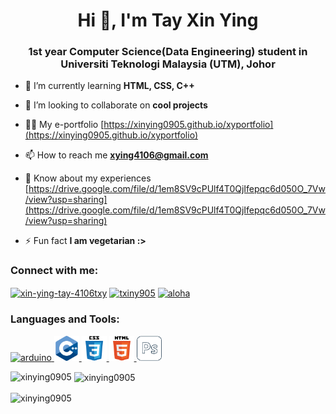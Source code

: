 <h1 align="center">Hi 👋, I'm Tay Xin Ying</h1>
<h3 align="center">1st year Computer Science(Data Engineering) student in Universiti Teknologi Malaysia (UTM), Johor</h3>

- 🌱 I’m currently learning **HTML, CSS, C++**

- 👯 I’m looking to collaborate on **cool projects**

- 👨‍💻 My e-portfolio [https://xinying0905.github.io/xyportfolio](https://xinying0905.github.io/xyportfolio)

- 📫 How to reach me **xying4106@gmail.com**

- 📄 Know about my experiences [https://drive.google.com/file/d/1em8SV9cPUlf4T0QjIfepqc6d050O_7Vw/view?usp=sharing](https://drive.google.com/file/d/1em8SV9cPUlf4T0QjIfepqc6d050O_7Vw/view?usp=sharing)

- ⚡ Fun fact **I am vegetarian :>**

<h3 align="left">Connect with me:</h3>
<p align="left">
<a href="https://linkedin.com/in/xin-ying-tay-4106txy" target="blank"><img align="center" src="https://raw.githubusercontent.com/rahuldkjain/github-profile-readme-generator/master/src/images/icons/Social/linked-in-alt.svg" alt="xin-ying-tay-4106txy" height="30" width="40" /></a>
<a href="https://instagram.com/txiny905" target="blank"><img align="center" src="https://raw.githubusercontent.com/rahuldkjain/github-profile-readme-generator/master/src/images/icons/Social/instagram.svg" alt="txiny905" height="30" width="40" /></a>
<a href="https://www.youtube.com/c/aloha" target="blank"><img align="center" src="https://raw.githubusercontent.com/rahuldkjain/github-profile-readme-generator/master/src/images/icons/Social/youtube.svg" alt="aloha" height="30" width="40" /></a>
</p>

<h3 align="left">Languages and Tools:</h3>
<p align="left"> <a href="https://www.arduino.cc/" target="_blank" rel="noreferrer"> <img src="https://cdn.worldvectorlogo.com/logos/arduino-1.svg" alt="arduino" width="40" height="40"/> </a> <a href="https://www.w3schools.com/cpp/" target="_blank" rel="noreferrer"> <img src="https://raw.githubusercontent.com/devicons/devicon/master/icons/cplusplus/cplusplus-original.svg" alt="cplusplus" width="40" height="40"/> </a> <a href="https://www.w3schools.com/css/" target="_blank" rel="noreferrer"> <img src="https://raw.githubusercontent.com/devicons/devicon/master/icons/css3/css3-original-wordmark.svg" alt="css3" width="40" height="40"/> </a> <a href="https://www.w3.org/html/" target="_blank" rel="noreferrer"> <img src="https://raw.githubusercontent.com/devicons/devicon/master/icons/html5/html5-original-wordmark.svg" alt="html5" width="40" height="40"/> </a> <a href="https://www.photoshop.com/en" target="_blank" rel="noreferrer"> <img src="https://raw.githubusercontent.com/devicons/devicon/master/icons/photoshop/photoshop-line.svg" alt="photoshop" width="40" height="40"/> </a> </p>

<p><img align="left" src="https://github-readme-stats.vercel.app/api/top-langs?username=xinying0905&show_icons=true&locale=en&layout=compact" alt="xinying0905" /></p>

<p>&nbsp;<img align="center" src="https://github-readme-stats.vercel.app/api?username=xinying0905&show_icons=true&locale=en" alt="xinying0905" /></p>

<p><img align="center" src="https://github-readme-streak-stats.herokuapp.com/?user=xinying0905&" alt="xinying0905" /></p>
